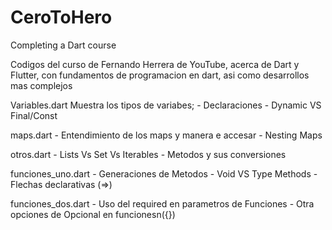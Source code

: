 # CeroToHero
Completing a Dart course

Codigos del curso de Fernando Herrera de YouTube, acerca de Dart y Flutter, con fundamentos de programacion en dart, asi como desarrollos mas complejos

Variables.dart
Muestra los tipos de variabes; 
    - Declaraciones
    - Dynamic VS Final/Const

maps.dart
    - Entendimiento de los maps y manera e accesar 
    - Nesting Maps

otros.dart
    - Lists Vs Set Vs Iterables
    - Metodos y sus conversiones

funciones_uno.dart
    - Generaciones de Metodos
    - Void VS Type Methods
    - Flechas declarativas (=>)

funciones_dos.dart
    - Uso del required en parametros de Funciones
    - Otra opciones de Opcional en funcionesn({})